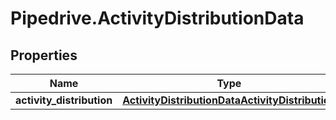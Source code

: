 # Pipedrive.ActivityDistributionData

## Properties

Name | Type | Description | Notes
------------ | ------------- | ------------- | -------------
**activity_distribution** | [**ActivityDistributionDataActivityDistribution**](ActivityDistributionDataActivityDistribution.md) |  | [optional] 


